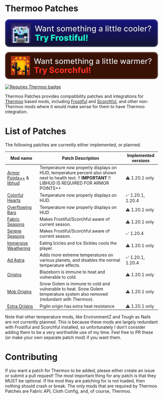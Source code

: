 # Thermoo Patches

[![](https://raw.githubusercontent.com/TheDeathlyCow/scorchful/main/docs/try_frostiful.svg)](https://modrinth.com/mod/frostiful)

[![](https://raw.githubusercontent.com/TheDeathlyCow/scorchful/main/docs/try_scorchful.svg)](https://modrinth.com/mod/scorchful)

<a href="https://modrinth.com/mod/thermoo">
<img src="https://i.imgur.com/MjlOmH0.png" alt="Requires Thermoo badge" width="300"/>
</a>

Thermoo Patches provides compatibility patches and integrations for [Thermoo](https://github.com/TheDeathlyCow/thermoo/)
based mods, including [Frostiful](https://github.com/TheDeathlyCow/frostiful/)
and [Scorchful](https://github.com/TheDeathlyCow/scorchful/), and other non-Thermoo mods where it would make sense for
them to have Thermoo integration.

# List of Patches

The following patches are currently either implemented, or planned.

| Mod name                                                                                           | Patch Description                                                                                                                                     | Implemented versions |
| -------------------------------------------------------------------------------------------------- | ----------------------------------------------------------------------------------------------------------------------------------------------------- | -------------------- |
| [Armor Points++](https://modrinth.com/mod/armorpoints) & [libhud](https://modrinth.com/mod/libhud) | Temperature now properly displays on HUD, temperature percent also shown next to health text. ‼️ **IMPORTANT** ‼️ LIBHUD IS REQUIRED FOR ARMOR POINTS++ | ⚠️ 1.20.1 only        |
| [Colorful Hearts](https://modrinth.com/mod/colorful-hearts)                                        | Temperature now properly displays on HUD.                                                                                                             | ✅ 1.20.1, 1.20.4     |
| [Overflowing Bars](https://modrinth.com/mod/overflowing-bars)                                      | Temperature now properly displays on HUD                                                                                                              | ⚠️ 1.20.1 only        |
| [Fabric Seasons](https://modrinth.com/mod/fabric-seasons)                                          | Makes Frostiful/Scorchful aware of current season.                                                                                                    | ⚠️ 1.20.1 only        |
| [Serene Seasons](https://modrinth.com/mod/serene-seasons)                                          | Makes Frostiful/Scorchful aware of current season.                                                                                                    | ✅ 1.20.4             |
| [Immersive Weathering](https://modrinth.com/mod/immersive-weathering)                              | Eating Icicles and Ice Sickles cools the player.                                                                                                      | ⚠️ 1.20.1 only        |
| [Ad Astra](https://modrinth.com/mod/ad-astra)                                                      | Adds more extreme temperatures on various planets, and disables the normal temperature effects.                                                       | ✅ 1.20.1, 1.20.4     |
| [Origins](https://modrinth.com/mod/origins)                                                        | Blazeborn is immune to heat and vulnerable to cold.                                                                                                   | ⚠️ 1.20.1 only        |
| [Mob Origins](https://modrinth.com/mod/moborigins)                                                 | Snow Golem is immune to cold and vulnerable to heat. Snow Golem temperature system also removed (redundant with Thermoo).                             | ⚠️ 1.20.1 only        |
| [Extra Origins](https://modrinth.com/mod/extra-origins)                                            | Piglin origin has extra heat resistance                                                                                                               | ⚠️ 1.20.1 only        |

Note that other temperature mods, like EnvironmentZ and Tough as Nails are not currently planned. This is because these
mods are largely redundant with Frostiful and Scorchful installed, so unfortunately I don't consider adding them to be a
very worthwhile use of my time. Feel free to PR these (or make your own separate patch mod) if you want them.

# Contributing

If you want a patch for Thermoo to be added, please either create an issue or submit a pull request! The most important
thing for any patch is that they MUST be optional. If the mod they are patching for is not loaded, then nothing should
crash or break. The only mods that are required by Thermoo Patches are Fabric API, Cloth Config, and, of course,
Thermoo. 